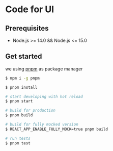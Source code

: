 # Code for UI

## Prerequisites

- Node.js >= 14.0 && Node.js <= 15.0

## Get started

we using [pnpm](https://pnpm.js.org/) as package manager

```bash
$ npm i -g pnpm

$ pnpm install

# start developing with hot reload
$ pnpm start

# build for production
$ pnpm build

# build for fully mocked version
$ REACT_APP_ENABLE_FULLY_MOCK=true pnpm build

# run tests
$ pnpm test
```
